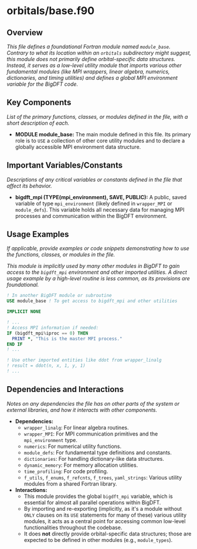 # orbitals/base.f90

## Overview

*This file defines a foundational Fortran module named `module_base`. Contrary to what its location within an `orbitals` subdirectory might suggest, this module does not primarily define orbital-specific data structures. Instead, it serves as a low-level utility module that imports various other fundamental modules (like MPI wrappers, linear algebra, numerics, dictionaries, and timing utilities) and defines a global MPI environment variable for the BigDFT code.*

## Key Components

*List of the primary functions, classes, or modules defined in the file, with a short description of each.*

*   **MODULE module_base:** The main module defined in this file. Its primary role is to `USE` a collection of other core utility modules and to declare a globally accessible MPI environment data structure.

## Important Variables/Constants

*Descriptions of any critical variables or constants defined in the file that affect its behavior.*

*   **bigdft_mpi (TYPE(mpi_environment), SAVE, PUBLIC):** A public, saved variable of type `mpi_environment` (likely defined in `wrapper_MPI` or `module_defs`). This variable holds all necessary data for managing MPI processes and communication within the BigDFT environment.

## Usage Examples

*If applicable, provide examples or code snippets demonstrating how to use the functions, classes, or modules in the file.*

*This module is implicitly used by many other modules in BigDFT to gain access to the `bigdft_mpi` environment and other imported utilities. A direct usage example by a high-level routine is less common, as its provisions are foundational.*

```fortran
! In another BigDFT module or subroutine
USE module_base ! To get access to bigdft_mpi and other utilities

IMPLICIT NONE

! ...
! Access MPI information if needed:
IF (bigdft_mpi%iproc == 0) THEN
  PRINT *, "This is the master MPI process."
END IF
! ...

! Use other imported entities like ddot from wrapper_linalg
! result = ddot(n, x, 1, y, 1)
! ...
```

## Dependencies and Interactions

*Notes on any dependencies the file has on other parts of the system or external libraries, and how it interacts with other components.*

*   **Dependencies:**
    *   `wrapper_linalg`: For linear algebra routines.
    *   `wrapper_MPI`: For MPI communication primitives and the `mpi_environment` type.
    *   `numerics`: For numerical utility functions.
    *   `module_defs`: For fundamental type definitions and constants.
    *   `dictionaries`: For handling dictionary-like data structures.
    *   `dynamic_memory`: For memory allocation utilities.
    *   `time_profiling`: For code profiling.
    *   `f_utils`, `f_enums`, `f_refcnts`, `f_trees`, `yaml_strings`: Various utility modules from a shared Fortran library.
*   **Interactions:**
    *   This module provides the global `bigdft_mpi` variable, which is essential for almost all parallel operations within BigDFT.
    *   By importing and re-exporting (implicitly, as it's a module without `ONLY` clauses on its `USE` statements for many of these) various utility modules, it acts as a central point for accessing common low-level functionalities throughout the codebase.
    *   It does **not** directly provide orbital-specific data structures; those are expected to be defined in other modules (e.g., `module_types`).
```
